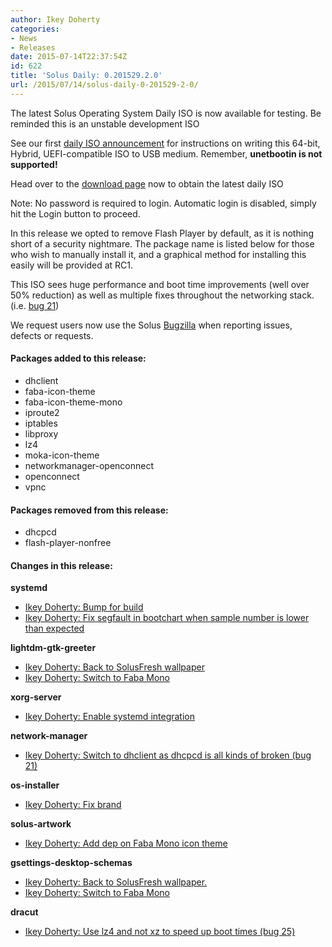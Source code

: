 ```yaml
---
author: Ikey Doherty
categories:
- News
- Releases
date: 2015-07-14T22:37:54Z
id: 622
title: 'Solus Daily: 0.201529.2.0'
url: /2015/07/14/solus-daily-0-201529-2-0/
---
```


The latest Solus Operating System Daily ISO is now available for testing. Be reminded this is an unstable development ISO

See our first [daily ISO announcement](https://solus-project.com/2015/06/29/first-unstable-daily-iso/) for instructions on writing this 64-bit, Hybrid, UEFI-compatible ISO to USB medium. Remember, **unetbootin is not supported!**

Head over to the [download page](https://solus-project.com/download) now to obtain the latest daily ISO

Note: No password is required to login. Automatic login is disabled, simply hit the Login button to proceed.

In this release we opted to remove Flash Player by default, as it is nothing short of a security nightmare. The package name is listed below for those who wish to manually install it, and a graphical method for installing this easily will be provided at RC1.

This ISO sees huge performance and boot time improvements (well over 50% reduction) as well as multiple fixes throughout the networking stack. (i.e. [bug 21](https://bugs.solus-project.com/show_bug.cgi?id=21))

We request users now use the Solus [Bugzilla](https://bugs.solus-project.com/enter_bug.cgi) when reporting issues, defects or requests.

#### Packages added to this release:

- dhclient
- faba-icon-theme
- faba-icon-theme-mono
- iproute2
- iptables
- libproxy
- lz4
- moka-icon-theme
- networkmanager-openconnect
- openconnect
- vpnc

#### Packages removed from this release:

- dhcpcd
- flash-player-nonfree

#### Changes in this release:

**systemd**

- [Ikey Doherty: Bump for build](https://git.solus-project.com/packages/systemd/commit/?id=09a5ea7)
- [Ikey Doherty: Fix segfault in bootchart when sample number is lower than expected](https://git.solus-project.com/packages/systemd/commit/?id=8a707b2)

**lightdm-gtk-greeter**

- [Ikey Doherty: Back to SolusFresh wallpaper](https://git.solus-project.com/packages/lightdm-gtk-greeter/commit/?id=65e7377)
- [Ikey Doherty: Switch to Faba Mono](https://git.solus-project.com/packages/lightdm-gtk-greeter/commit/?id=19dfb5a)

**xorg-server**

- [Ikey Doherty: Enable systemd integration](https://git.solus-project.com/packages/xorg-server/commit/?id=ffd4e6c)

**network-manager**

- [Ikey Doherty: Switch to dhclient as dhcpcd is all kinds of broken (bug 21)](https://git.solus-project.com/packages/network-manager/commit/?id=2be4fcb)

**os-installer**

- [Ikey Doherty: Fix brand](https://git.solus-project.com/packages/os-installer/commit/?id=01b22e1)

**solus-artwork**

- [Ikey Doherty: Add dep on Faba Mono icon theme](https://git.solus-project.com/packages/solus-artwork/commit/?id=e9746ee)

**gsettings-desktop-schemas**

- [Ikey Doherty: Back to SolusFresh wallpaper.](https://git.solus-project.com/packages/gsettings-desktop-schemas/commit/?id=4811241)
- [Ikey Doherty: Switch to Faba Mono](https://git.solus-project.com/packages/gsettings-desktop-schemas/commit/?id=00f10d7)

**dracut**

  - [Ikey Doherty: Use lz4 and not xz to speed up boot times (bug 25)](https://git.solus-project.com/packages/dracut/commit/?id=90c2f77)